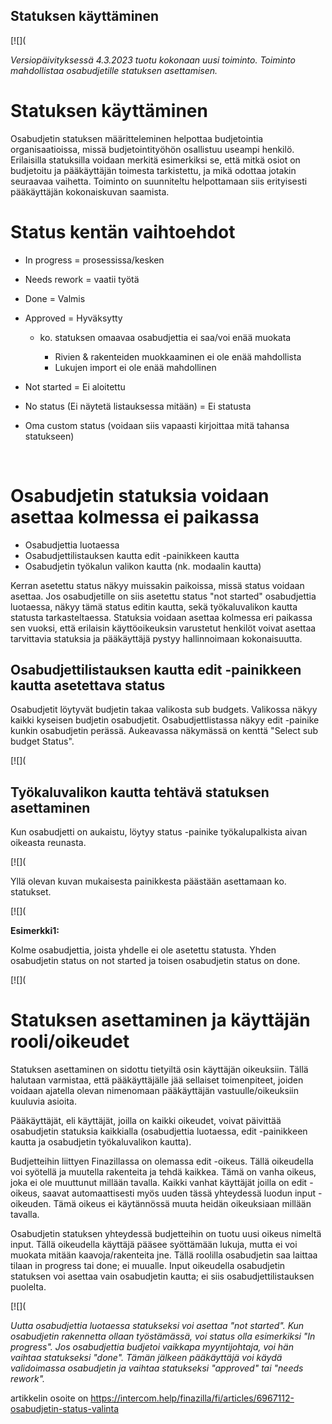 ## Statuksen käyttäminen

[![](

*Versiopäivityksessä 4.3.2023 tuotu kokonaan uusi toiminto. Toiminto mahdollistaa osabudjetille statuksen asettamisen.*

# Statuksen käyttäminen

Osabudjetin statuksen määritteleminen helpottaa budjetointia organisaatioissa, missä budjetointityöhön osallistuu useampi henkilö. Erilaisilla statuksilla voidaan merkitä esimerkiksi se, että mitkä osiot on budjetoitu ja pääkäyttäjän toimesta tarkistettu, ja mikä odottaa jotakin seuraavaa vaihetta. Toiminto on suunniteltu helpottamaan siis erityisesti pääkäyttäjän kokonaiskuvan saamista.

# Status kentän vaihtoehdot

* In progress = prosessissa/kesken
* Needs rework = vaatii työtä
* Done = Valmis
* Approved = Hyväksytty

  + ko. statuksen omaavaa osabudjettia ei saa/voi enää muokata

    - Rivien & rakenteiden muokkaaminen ei ole enää mahdollista
    - Lukujen import ei ole enää mahdollinen
* Not started = Ei aloitettu
* No status (Ei näytetä listauksessa mitään) = Ei statusta
* Oma custom status (voidaan siis vapaasti kirjoittaa mitä tahansa statukseen)

  ​
# Osabudjetin statuksia voidaan asettaa kolmessa ei paikassa

* Osabudjettia luotaessa
* Osabudjettilistauksen kautta edit -painikkeen kautta
* Osabudjetin työkalun valikon kautta (nk. modaalin kautta)

Kerran asetettu status näkyy muissakin paikoissa, missä status voidaan asettaa. Jos osabudjetille on siis asetettu status "not started" osabudjettia luotaessa, näkyy tämä status editin kautta, sekä työkaluvalikon kautta statusta tarkasteltaessa. Statuksia voidaan asettaa kolmessa eri paikassa sen vuoksi, että erilaisin käyttöoikeuksin varustetut henkilöt voivat asettaa tarvittavia statuksia ja pääkäyttäjä pystyy hallinnoimaan kokonaisuutta.

## Osabudjettilistauksen kautta edit -painikkeen kautta asetettava status

Osabudjetit löytyvät budjetin takaa valikosta sub budgets. Valikossa näkyy kaikki kyseisen budjetin osabudjetit. Osabudjettlistassa näkyy edit -painike kunkin osabudjetin perässä. Aukeavassa näkymässä on kenttä "Select sub budget Status".

[![](

## Työkaluvalikon kautta tehtävä statuksen asettaminen

Kun osabudjetti on aukaistu, löytyy status -painike työkalupalkista aivan oikeasta reunasta.

[![](

Yllä olevan kuvan mukaisesta painikkesta päästään asettamaan ko. statukset.

[![](

**Esimerkki1:**

Kolme osabudjettia, joista yhdelle ei ole asetettu statusta. Yhden osabudjetin status on not started ja toisen osabudjetin status on done.

[![](

# Statuksen asettaminen ja käyttäjän rooli/oikeudet

Statuksen asettaminen on sidottu tietyiltä osin käyttäjän oikeuksiin. Tällä halutaan varmistaa, että pääkäyttäjälle jää sellaiset toimenpiteet, joiden voidaan ajatella olevan nimenomaan pääkäyttäjän vastuulle/oikeuksiin kuuluvia asioita.

Pääkäyttäjät, eli käyttäjät, joilla on kaikki oikeudet, voivat päivittää osabudjetin statuksia kaikkialla (osabudjettia luotaessa, edit -painikkeen kautta ja osabudjetin työkaluvalikon kautta).

Budjetteihin liittyen Finazillassa on olemassa edit -oikeus. Tällä oikeudella voi syötellä ja muutella rakenteita ja tehdä kaikkea. Tämä on vanha oikeus, joka ei ole muuttunut millään tavalla. Kaikki vanhat käyttäjät joilla on edit -oikeus, saavat automaattisesti myös uuden tässä yhteydessä luodun input -oikeuden. Tämä oikeus ei käytännössä muuta heidän oikeuksiaan millään tavalla.

Osabudjetin statuksen yhteydessä budjetteihin on tuotu uusi oikeus nimeltä input. Tällä oikeudella käyttäjä pääsee syöttämään lukuja, mutta ei voi muokata mitään kaavoja/rakenteita jne. Tällä roolilla osabudjetin saa laittaa tilaan in progress tai done; ei muualle. Input oikeudella osabudjetin statuksen voi asettaa vain osabudjetin kautta; ei siis osabudjettilistauksen puolelta.

[![](

*Uutta osabudjettia luotaessa statukseksi voi asettaa "not started". Kun osabudjetin rakennetta ollaan työstämässä, voi status olla esimerkiksi "In progress". Jos osabudjettia budjetoi vaikkapa myyntijohtaja, voi hän vaihtaa statukseksi "done". Tämän jälkeen pääkäyttäjä voi käydä validoimassa osabudjetin ja vaihtaa statukseksi "approved" tai "needs rework".* 



artikkelin osoite on https://intercom.help/finazilla/fi/articles/6967112-osabudjetin-status-valinta

